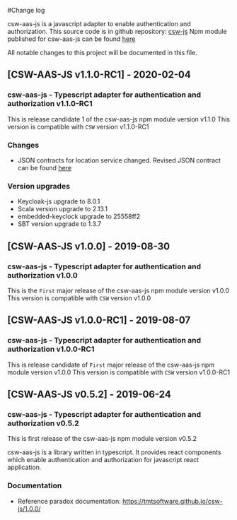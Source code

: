 #Change log

csw-aas-js is a javascript adapter to enable authentication and authorization. 
This source code is in github repository: [csw-js](https://github.com/tmtsoftware/csw-js)
Npm module published for csw-aas-js can be found [here](https://www.npmjs.com/package/csw-aas-js)

All notable changes to this project will be documented in this file.

## [CSW-AAS-JS v1.1.0-RC1] - 2020-02-04

### csw-aas-js - Typescript adapter for authentication and authorization v1.1.0-RC1
This is release candidate 1 of the csw-aas-js npm module version v1.1.0
This version is compatible with `CSW` version v1.1.0-RC1

### Changes
- JSON contracts for location service changed. 
Revised JSON contract can be found [here](https://github.com/tmtsoftware/tmtsoftware.github.io/tree/master/csw/1.1.0-RC1/contracts/location-service)

### Version upgrades
- Keycloak-js upgrade to 8.0.1
- Scala version upgrade to 2.13.1
- embedded-keyclock upgrade to 25558ff2
- SBT version upgrade to 1.3.7


## [CSW-AAS-JS v1.0.0] - 2019-08-30

### csw-aas-js - Typescript adapter for authentication and authorization v1.0.0
This is the `First` major release of the csw-aas-js npm module version v1.0.0
This version is compatible with `CSW` version v1.0.0

## [CSW-AAS-JS v1.0.0-RC1] - 2019-08-07

### csw-aas-js - Typescript adapter for authentication and authorization v1.0.0-RC1
This is release candidate of `First` major release of the csw-aas-js npm module version v1.0.0
This version is compatible with `CSW` version v1.0.0-RC1
 
## [CSW-AAS-JS v0.5.2] - 2019-06-24

### csw-aas-js - Typescript adapter for authentication and authorization v0.5.2

This is first release of the csw-aas-js npm module version v0.5.2 

csw-aas-js is a library written in typescript. It provides react components which enable
authentication and authorization for javascript react application.

### Documentation
- Reference paradox documentation: https://tmtsoftware.github.io/csw-js/1.0.0/
